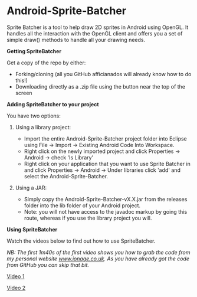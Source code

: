 Android-Sprite-Batcher
======================
Sprite Batcher is a tool to help draw 2D sprites in Android using OpenGL. It handles all the interaction with the OpenGL client and offers you a set of simple draw() methods to handle all your drawing needs.

**Getting SpriteBatcher**

Get a copy of the repo by either:

- Forking/cloning (all you GitHub afficianados will already know how to do this!)
- Downloading directly as a .zip file using the button near the top of the screen

**Adding SpriteBatcher to your project**

You have two options:

1. Using a library project:
	* Import the entire Android-Sprite-Batcher project folder into Eclipse using File -> Import -> Existing Android Code Into Workspace. 
	* Right click on the newly imported project and click Properties -> Android -> check 'Is Library'
	* Right click on your application that you want to use Sprite Batcher in and click Properties -> Android -> Under libraries click 'add' and select the Android-Sprite-Batcher.

2. Using a JAR:
	* Simply copy the Android-Sprite-Batcher-vX.X.jar from the releases folder into the lib folder of your Android project.
	* Note: you will not have access to the javadoc markup by going this route, whereas if you use the library project you will.

**Using SpriteBatcher**

Watch the videos below to find out how to use SpriteBatcher.

*NB: The first 1m40s of the first video shows you how to grab the code from my personal website www.ionage.co.uk. As you have already got the code from GitHub you can skip that bit.*

[Video 1](http://youtu.be/xc93rN2CGNw "How to use SpriteBatcher 1")

[Video 2](http://youtu.be/cCTi0xvlXGY "How to use SpriteBatcher 2")